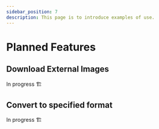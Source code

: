 ```yaml
---
sidebar_position: 7
description: This page is to introduce examples of use.
---
```


# Planned Features

## Download External Images

In progress 🏗

## Convert to specified format

In progress 🏗
